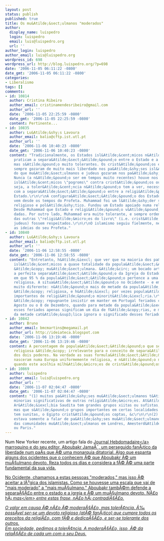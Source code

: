 ```yaml
---
layout: post
status: publish
published: true
title: Os mu&Atilde;&sect;ulmanos "moderados"
author:
  display_name: luispedro
  login: luispedro
  email: luis@luispedro.org
  url: ''
author_login: luispedro
author_email: luis@luispedro.org
wordpress_id: 698
wordpress_url: http://blog.luispedro.org/?p=698
date: '2006-11-05 06:11:22 -0800'
date_gmt: '2006-11-05 06:11:22 -0800'
categories:
- Liberalismo
tags: []
comments:
- id: 10814
  author: Cristina Ribeiro
  author_email: cristinamendesribeiro@gmail.com
  author_url: ''
  date: '2006-11-05 22:25:59 -0800'
  date_gmt: '2006-11-05 22:25:59 -0800'
  content: Pertinente...
- id: 10835
  author: Lu&Atilde;&shy;s Lavoura
  author_email: balio@cftp.ist.utl.pt
  author_url: ''
  date: '2006-11-06 10:40:23 -0800'
  date_gmt: '2006-11-06 10:40:23 -0800'
  content: "Tradicionalmente, os Estados isl&Atilde;&cent;micos n&Atilde;&pound;o
    praticam a separa&Atilde;&sect;&Atilde;&pound;o entre o Estado e a religi&Atilde;&pound;o,
    mas s&Atilde;&pound;o muito tolerantes. Os crist&Atilde;&pound;os e os judeus
    sempre gozaram de muito mais liberdade nos pa&Atilde;&shy;ses isl&Atilde;&cent;micos,
    do que mu&Atilde;&sect;ulmanos e judeus gozaram nos pa&Atilde;&shy;ses crist&Atilde;&pound;os.
    Nunca (a n&Atilde;&pound;o ser em tempos muito recentes) houve nos pa&Atilde;&shy;ses
    isl&Atilde;&cent;micos \"pogroms\" contra crist&Atilde;&pound;os ou judeus.\r\n\r\nOu
    seja, a toler&Atilde;&cent;ncia n&Atilde;&pound;o tem a ver, necessariamente,
    com a separa&Atilde;&sect;&Atilde;&pound;o entre a religi&Atilde;&pound;o e o
    Estado.\r\n\r\nA configura&Atilde;&sect;&Atilde;&pound;o dos Estados isl&Atilde;&cent;micos
    vem desde os tempos do Profeta. Muhammad foi um l&Atilde;&shy;der simult&Atilde;&cent;neamente
    religioso e pol&Atilde;&shy;tico. Fundou um Estado apoiado numa religi&Atilde;&pound;o.
    Desde Muhammad que Estado e religi&Atilde;&pound;o v&Atilde;&pound;o de m&Atilde;&pound;os
    dadas. Por outro lado, Muhammad era muito tolerante, e sempre ordenou que os adeptos
    das outras \"religi&Atilde;&micro;es do livro\" (i.e. crist&Atilde;&pound;os e
    judeus) fossem respeitados.\r\n\r\nO islamismo seguiu fielmente, neste ponto,
    as ideias do seu Profeta."
- id: 10840
  author: Lu&Atilde;&shy;s Lavoura
  author_email: balio@cftp.ist.utl.pt
  author_url: ''
  date: '2006-11-06 12:58:55 -0800'
  date_gmt: '2006-11-06 12:58:55 -0800'
  content: "Entretanto, h&Atilde;&iexcl; que ver que na maioria dos pa&Atilde;&shy;ses
    isl&Atilde;&cent;micos a quase totalidade da popula&Atilde;&sect;&Atilde;&pound;o
    &Atilde;&copy; mu&Atilde;&sect;ulmana. &Atilde;&circ; um bocado artificial exigir
    a perfeita separa&Atilde;&sect;&Atilde;&pound;o da Igreja do Estado num pa&Atilde;&shy;s
    em que 95 % da popula&Atilde;&sect;&Atilde;&pound;o pertence a uma mesma confiss&Atilde;&pound;o
    religiosa. A situa&Atilde;&sect;&Atilde;&pound;o no Ocidente - e em Israel - &Atilde;&copy;
    muito diferente: n&Atilde;&pound;o mais de metade da popula&Atilde;&sect;&Atilde;&pound;o
    &Atilde;&copy; religiosa, e h&Atilde;&iexcl; por vezes popula&Atilde;&sect;&Atilde;&micro;es
    importantes de religi&Atilde;&pound;o minorit&Atilde;&iexcl;ria.\r\n\r\nPor exemplo,
    &Atilde;&copy; repugnante insistir em manter em Portugal feriados como o 15 de
    Agosto ou o 8 de Dezembro, quando para metade da popula&Atilde;&sect;&Atilde;&pound;o
    esses feriados apenas significam um dia de f&Atilde;&copy;rias, e mesmo boa parte
    da metade cat&Atilde;&sup3;lica ignora o significado desses feriados."
- id: 10842
  author: Bruno
  author_email: bmcmartins@megamail.pt
  author_url: http://ideiateca.blogspot.com
  date: '2006-11-06 13:19:46 -0800'
  date_gmt: '2006-11-06 13:19:46 -0800'
  content: A percentagem de popula&Atilde;&sect;&Atilde;&pound;o que se considera
    religiosa &Atilde;&copy; irrelevante para o conceito de separa&Atilde;&sect;&Atilde;&pound;o
    dos dois poderes. Na verdade as suas formula&Atilde;&sect;&Atilde;&micro;es modernas
    nasceram numa Europa uniformemente religiosa, e n&Atilde;&pound;o no Isl&Atilde;&pound;o,  mesmo
    quando este acolhia milh&Atilde;&micro;es de crist&Atilde;&pound;os ou judeus.
- id: 10869
  author: luispedro
  author_email: luis@luispedro.org
  author_url: ''
  date: '2006-11-07 02:04:47 -0800'
  date_gmt: '2006-11-07 02:04:47 -0800'
  content: "(1) muitos pa&Atilde;&shy;ses mu&Atilde;&sect;ulmanos t&Atilde;&ordf;m
    minorias significativas de outras religi&Atilde;&micro;es. At&Atilde;&copy; a
    Ar&Atilde;&iexcl;bia Saudita tem grandes grupos xiitas ou sufistas, proibidos,
    mas que s&Atilde;&pound;o grupos importantes em certas localidades. O Ir&Atilde;&pound;o
    tem sunitas, o Egipto crist&Atilde;&pound;os coptas, &c\r\n\r\n(2) n&Atilde;&pound;o
    estava somente a falar de pa&Atilde;&shy;ses mu&Atilde;&sect;ulmanos, mas tamb&Atilde;&copy;m
    das comunidades mu&Atilde;&sect;ulmanas em Londres, Amesterd&Atilde;&pound;o,
    ou Paris."
---
```

<p>Num New Yorker recente, um artigo fala do <a href="http:&#47;&#47;www.lejournal-hebdo.com&#47;sommaire&#47;index.php">Journal Hebdomadaire<&#47;a> marroquino e do seu editor, Aboubakr Jama&Atilde;&macr;, um perseguido fan&Atilde;&iexcl;tico da liberdade num pa&Atilde;&shy;s que &Atilde;&copy; uma monarquia ditatorial. Algo que espanta alguns dos ocidentes que o conhecem &Atilde;&copy; que Aboubakr &Atilde;&copy; um mu&Atilde;&sect;ulmano devoto. Reza todos os dias e considera a f&Atilde;&copy; &Atilde;&copy; uma parte fundamental da sua vida.</p>
<p>No Ocidente, chamamos a estas pessoas "moderados," mas isso &Atilde;&copy; aceitar a l&Atilde;&sup3;gica dos islamistas. Como se houvesse uma escala que vai de "mais moderado" a "mais mu&Atilde;&sect;ulmano." Aboubakr tamb&Atilde;&copy;m defende a separa&Atilde;&sect;&Atilde;&pound;o entre o estado e a igreja e &Atilde;&copy; um mu&Atilde;&sect;ulmano devoto. N&Atilde;&pound;o h&Atilde;&iexcl; <em>mas<&#47;em> entre estas frase, n&Atilde;&pound;o h&Atilde;&iexcl; contradi&Atilde;&sect;&Atilde;&pound;o.</p>
<p>O valor em causa &Atilde;&copy; n&Atilde;&pound;o &Atilde;&copy; modera&Atilde;&sect;&Atilde;&pound;o, mas toler&Atilde;&cent;ncia. &Atilde;&permil; poss&Atilde;&shy;vel ser-se um devoto religioso (at&Atilde;&copy; fan&Atilde;&iexcl;tico) que cumpre todos os preceitos da religi&Atilde;&pound;o, com f&Atilde;&copy; e dedica&Atilde;&sect;&Atilde;&pound;o, e ser-se tolerante dos outros.<br />
Em sociedade, pedimos a toler&Atilde;&cent;ncia. A modera&Atilde;&sect;&Atilde;&pound;o, isso, &Atilde;&copy; da rela&Atilde;&sect;&Atilde;&pound;o de cada um com o seu Deus.</p>
